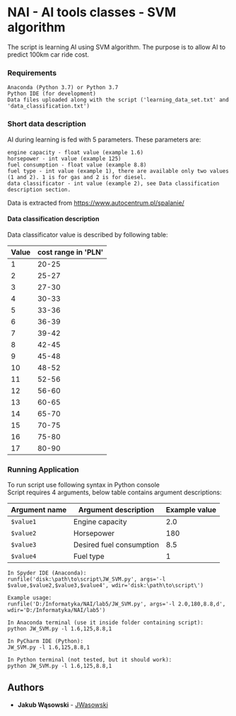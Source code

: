 # NAI - AI tools classes - SVM algorithm
The script is learning AI using SVM algorithm. The purpose is to allow AI to predict 100km car ride cost. <br />


### Requirements
```
Anaconda (Python 3.7) or Python 3.7
Python IDE (for development)
Data files uploaded along with the script ('learning_data_set.txt' and 'data_classification.txt')

```

### Short data description

AI during learning is fed with 5 parameters. These parameters are: <br />
```
engine capacity - float value (example 1.6)
horsepower - int value (example 125)
fuel consumption - float value (example 8.8)
fuel type - int value (example 1), there are available only two values (1 and 2). 1 is for gas and 2 is for diesel.
data classificator - int value (example 2), see Data classification description section.
```
Data is extracted from https://www.autocentrum.pl/spalanie/

#### Data classification description

Data classificator value is described by following table:

| Value | cost range in 'PLN' |
| ------------- | ------------- |
| 1  | 20-25  |
| 2  | 25-27  |
| 3  | 27-30  |
| 4  | 30-33  |
| 5  | 33-36  |
| 6  | 36-39  |
| 7  | 39-42  |
| 8  | 42-45  |
| 9  | 45-48  |
| 10  | 48-52  |
| 11  | 52-56  |
| 12  | 56-60  |
| 13  | 60-65  |
| 14  | 65-70  |
| 15  | 70-75  |
| 16  | 75-80  |
| 17  | 80-90  |


### Running Application

To run script use following syntax in Python console <br />
Script requires 4 arguments, below table contains argument descriptions: <br />

| Argument name | Argument description | Example value |
| ------------- | ------------- | ------------- |
| `$value1`  | Engine capacity  | 2.0  |
| `$value2`  | Horsepower  | 180  |
| `$value3`  | Desired fuel consumption  | 8.5  |
| `$value4`  | Fuel type  | 1  |
```
In Spyder IDE (Anaconda):
runfile('disk:\path\to\script\JW_SVM.py', args='-l $value,$value2,$value3,$value4', wdir='disk:\path\to\script\')

Example usage:
runfile('D:/Informatyka/NAI/lab5/JW_SVM.py', args='-l 2.0,180,8.8,d', wdir='D:/Informatyka/NAI/lab5')

In Anaconda terminal (use it inside folder containing script):
python JW_SVM.py -l 1.6,125,8.8,1

In PyCharm IDE (Python):
JW_SVM.py -l 1.6,125,8.8,1

In Python terminal (not tested, but it should work):
python JW_SVM.py -l 1.6,125,8.8,1

```


## Authors

* **Jakub Wąsowski** - [JWasowski](https://github.com/jwasowski) 